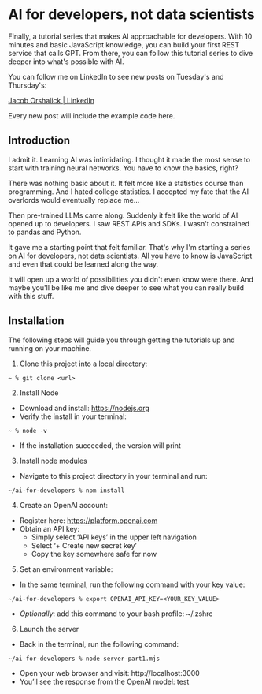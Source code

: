 # AI for developers, not data scientists

Finally, a tutorial series that makes AI approachable for developers.  With 10 minutes and basic JavaScript knowledge, you can build your first REST service that calls GPT.  From there, you can follow this tutorial series to dive deeper into what's possible with AI.

You can follow me on LinkedIn to see new posts on Tuesday's and Thursday's:

[Jacob Orshalick | LinkedIn](https://linkedin.com/in/jorshalick)

Every new post will include the example code here.

## Introduction

I admit it. Learning AI was intimidating.  I thought it made the most sense to start with training neural networks. You have to know the basics, right?

There was nothing basic about it. It felt more like a statistics course than programming. And I hated college statistics.  I accepted my fate that the AI overlords would eventually replace me...

Then pre-trained LLMs came along. Suddenly it felt like the world of AI opened up to developers. I saw REST APIs and SDKs. I wasn't constrained to pandas and Python.

It gave me a starting point that felt familiar.  That's why I'm starting a series on AI for developers, not data scientists. All you have to know is JavaScript and even that could be learned along the way.

It will open up a world of possibilities you didn't even know were there. And maybe you'll be like me and dive deeper to see what you can really build with this stuff.

## Installation

The following steps will guide you through getting the tutorials up and running on your machine.

1. Clone this project into a local directory:

```
~ % git clone <url>
```

2. Install Node

- Download and install: https://nodejs.org
- Verify the install in your terminal:

```
~ % node -v
```

- If the installation succeeded, the version will print

3. Install node modules

- Navigate to this project directory in your terminal and run:

```
~/ai-for-developers % npm install
```

4.  Create an OpenAI account:

- Register here: https://platform.openai.com
- Obtain an API key:
  - Simply select ‘API keys’ in the upper left navigation
  - Select ‘+ Create new secret key’
  - Copy the key somewhere safe for now

5.  Set an environment variable:

- In the same terminal, run the following command with your key value:

```
~/ai-for-developers % export OPENAI_API_KEY=<YOUR_KEY_VALUE>
```


- _Optionally_: add this command to your bash profile:  ~/.zshrc

6.  Launch the server

- Back in the terminal, run the following command:

```
~/ai-for-developers % node server-part1.mjs
```

- Open your web browser and visit: http://localhost:3000
- You’ll see the response from the OpenAI model:  test